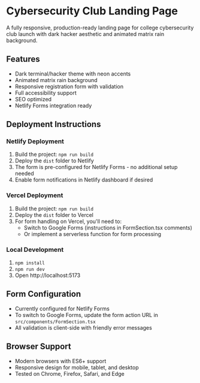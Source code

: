 # Cybersecurity Club Landing Page

A fully responsive, production-ready landing page for college cybersecurity club launch with dark hacker aesthetic and animated matrix rain background.

## Features
- Dark terminal/hacker theme with neon accents
- Animated matrix rain background
- Responsive registration form with validation
- Full accessibility support
- SEO optimized
- Netlify Forms integration ready

## Deployment Instructions

### Netlify Deployment
1. Build the project: `npm run build`
2. Deploy the `dist` folder to Netlify
3. The form is pre-configured for Netlify Forms - no additional setup needed
4. Enable form notifications in Netlify dashboard if desired

### Vercel Deployment
1. Build the project: `npm run build`
2. Deploy the `dist` folder to Vercel
3. For form handling on Vercel, you'll need to:
   - Switch to Google Forms (instructions in FormSection.tsx comments)
   - Or implement a serverless function for form processing

### Local Development
1. `npm install`
2. `npm run dev`
3. Open http://localhost:5173

## Form Configuration
- Currently configured for Netlify Forms
- To switch to Google Forms, update the form action URL in `src/components/FormSection.tsx`
- All validation is client-side with friendly error messages

## Browser Support
- Modern browsers with ES6+ support
- Responsive design for mobile, tablet, and desktop
- Tested on Chrome, Firefox, Safari, and Edge